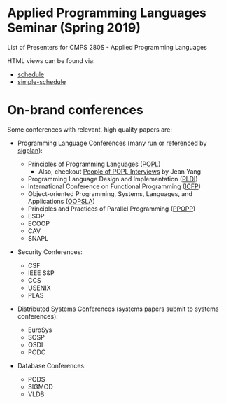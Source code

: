 # Applied Programming Languages Seminar (Spring 2019)

List of Presenters for CMPS 280S - Applied Programming Languages 

HTML views can be found via:

* [schedule](https://kohdmonkey.github.io/apl.spring19/schedule)
* [simple-schedule](https://kohdmonkey.github.io/apl.spring19/simple-schedule)

# On-brand conferences
Some conferences with relevant, high quality papers are:

* Programming Language Conferences (many run or referenced by [sigplan][conferences-sigplan]):
    * Principles of Programming Languages ([POPL](https://www.sigplan.org/Conferences/POPL/))
        * Also, checkout [People of POPL Interviews](https://www.cs.cmu.edu/~popl-interviews/about.html) by Jean Yang
    * Programming Language Design and Implementation ([PLDI](https://www.sigplan.org/Conferences/PLDI/))
    * International Conference on Functional Programming ([ICFP](https://www.sigplan.org/Conferences/ICFP/))
    * Object-oriented Programming, Systems, Languages, and Applications ([OOPSLA](https://www.sigplan.org/Conferences/OOPSLA/))
    * Principles and Practices of Parallel Programming ([PPOPP](https://www.sigplan.org/Conferences/PPOPP/))
    * ESOP
    * ECOOP
    * CAV
    * SNAPL
    
* Security Conferences:
    * CSF
    * IEEE S&P
    * CCS
    * USENIX
    * PLAS
    
* Distributed Systems Conferences (systems papers submit to systems conferences):
    * EuroSys
    * SOSP
    * OSDI
    * PODC
    
* Database Conferences:
    * PODS
    * SIGMOD
    * VLDB

[conferences-sigplan]: https://www.sigplan.org/Conferences/
